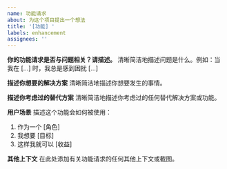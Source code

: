 ```yaml
---
name: 功能请求
about: 为这个项目提出一个想法
title: '[功能] '
labels: enhancement
assignees: ''
---
```


**你的功能请求是否与问题相关？请描述。**
清晰简洁地描述问题是什么。例如：当我在 [...] 时，我总是感到困扰 [...]

**描述你想要的解决方案**
清晰简洁地描述你想要发生的事情。

**描述你考虑过的替代方案**
清晰简洁地描述你考虑过的任何替代解决方案或功能。

**用户场景**
描述这个功能会如何被使用：
1. 作为一个 [角色]
2. 我想要 [目标]
3. 这样我就可以 [收益]

**其他上下文**
在此处添加有关功能请求的任何其他上下文或截图。 